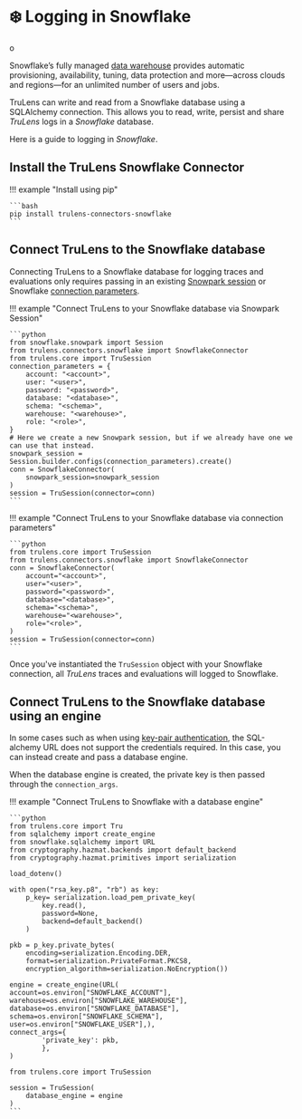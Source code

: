 # ❄️ Logging in Snowflake

o

Snowflake’s fully managed [data warehouse](https://www.snowflake.com/en/data-cloud/workloads/data-warehouse/?utm_cta=website-homepage-workload-card-data-warehouse) provides automatic provisioning, availability, tuning, data protection and more—across clouds and regions—for an unlimited number of users and jobs.

TruLens can write and read from a Snowflake database using a SQLAlchemy connection. This allows you to read, write, persist and share _TruLens_ logs in a _Snowflake_ database.

Here is a guide to logging in _Snowflake_.

## Install the TruLens Snowflake Connector

!!! example "Install using pip"

    ```bash
    pip install trulens-connectors-snowflake
    ```

## Connect TruLens to the Snowflake database

Connecting TruLens to a Snowflake database for logging traces and evaluations only requires passing in an existing [Snowpark session](https://docs.snowflake.com/en/developer-guide/snowpark/reference/python/latest/snowpark/api/snowflake.snowpark.Session#snowflake.snowpark.Session) or Snowflake [connection parameters](https://docs.snowflake.com/developer-guide/python-connector/python-connector-api#connect).

!!! example "Connect TruLens to your Snowflake database via Snowpark Session"

    ```python
    from snowflake.snowpark import Session
    from trulens.connectors.snowflake import SnowflakeConnector
    from trulens.core import TruSession
    connection_parameters = {
        account: "<account>",
        user: "<user>",
        password: "<password>",
        database: "<database>",
        schema: "<schema>",
        warehouse: "<warehouse>",
        role: "<role>",
    }
    # Here we create a new Snowpark session, but if we already have one we can use that instead.
    snowpark_session = Session.builder.configs(connection_parameters).create()
    conn = SnowflakeConnector(
        snowpark_session=snowpark_session
    )
    session = TruSession(connector=conn)
    ```

!!! example "Connect TruLens to your Snowflake database via connection parameters"

    ```python
    from trulens.core import TruSession
    from trulens.connectors.snowflake import SnowflakeConnector
    conn = SnowflakeConnector(
        account="<account>",
        user="<user>",
        password="<password>",
        database="<database>",
        schema="<schema>",
        warehouse="<warehouse>",
        role="<role>",
    )
    session = TruSession(connector=conn)
    ```

Once you've instantiated the `TruSession` object with your Snowflake connection, all _TruLens_ traces and evaluations will logged to Snowflake.

## Connect TruLens to the Snowflake database using an engine

In some cases such as when using [key-pair authentication](https://docs.snowflake.com/en/developer-guide/python-connector/sqlalchemy#key-pair-authentication-support), the SQL-alchemy URL does not support the credentials required. In this case, you can instead create and pass a database engine.

When the database engine is created, the private key is then passed through the `connection_args`.

!!! example "Connect TruLens to Snowflake with a database engine"

    ```python
    from trulens.core import Tru
    from sqlalchemy import create_engine
    from snowflake.sqlalchemy import URL
    from cryptography.hazmat.backends import default_backend
    from cryptography.hazmat.primitives import serialization

    load_dotenv()

    with open("rsa_key.p8", "rb") as key:
        p_key= serialization.load_pem_private_key(
            key.read(),
            password=None,
            backend=default_backend()
        )

    pkb = p_key.private_bytes(
        encoding=serialization.Encoding.DER,
        format=serialization.PrivateFormat.PKCS8,
        encryption_algorithm=serialization.NoEncryption())

    engine = create_engine(URL(
    account=os.environ["SNOWFLAKE_ACCOUNT"],
    warehouse=os.environ["SNOWFLAKE_WAREHOUSE"],
    database=os.environ["SNOWFLAKE_DATABASE"],
    schema=os.environ["SNOWFLAKE_SCHEMA"],
    user=os.environ["SNOWFLAKE_USER"],),
    connect_args={
            'private_key': pkb,
            },
    )

    from trulens.core import TruSession

    session = TruSession(
        database_engine = engine
    )
    ```
